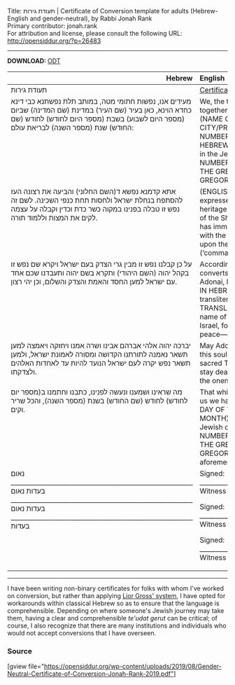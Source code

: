 <html>
<head></head>
<body>
Title: תעודת גירות | Certificate of Conversion template for adults (Hebrew-English and gender-neutral), by Rabbi Jonah Rank<br />
Primary contributor: jonah.rank<br />
For attribution and license, please consult the following URL: <a href="http://opensiddur.org/?p=26483">http://opensiddur.org/?p=26483</a>
<p />
<hr />

<strong>DOWNLOAD: </strong>
<a href="https://opensiddur.org/wp-content/uploads/2019/08/Gender-Neutral-Certificate-of-Conversion-Jonah-Rank-2019.odt">ODT</a>

<table style="margin-left: auto;margin-right: auto;" class="draggable">
<thead><tr><th id="x" style="text-align: right;">Hebrew</th><th style="text-align: left;">English</th></tr></thead>
<tbody>
<tr><td style="vertical-align:top;" width="46%">
<div class="liturgy"><span lang="he">
תעודת גירות
</span></div></td>
 
<td style="vertical-align:top;" width="53%">
<div class="english">
<u>Certificate of Conversion</u>
</div></td></tr>


<tr><td style="vertical-align:top;" width="46%">
<div class="liturgy"><span lang="he">
מעידים אנו, נפשות חתומי מטה, במותב תלת נפשתנא כבי דינא כחדא הוינא, כאן בעיר (שם העיר) במדינת (שם המדינה) שביום (מספר היום לשבוע) בשבת (מספר היום לחודש) לחודש (שם החודש) שנת (מספר השנה) לבריאת עולם:
</span></div></td>
 
<td style="vertical-align:top;" width="53%">
<div class="english">
We, the three witnesses whose signatures appear below—sitting together on an assembled Beit Din (‘court’) here in the city of (NAME OF CITY) in the (STATE/PROVINCE) of (NAME OF CITY/PROVINCE) on (DAY OF THE WEEK), the (ADJECTIVAL NUMBER DAY OF THE HEBREW MONTH) day of (NAME OF THE HEBREW MONTH) in the year (NUMBER OF THE HEBREW YEAR) in the Jewish calendar, which corresponds to the (ADJECTIVAL NUMBER DAY OF THE GREGORIAN MONTH) day of (NAME OF THE GREGORIAN MONTH) in the year (NUMBER OF THE GREGORIAN YEAR) in the Gregorian calendar— testify that:
</div></td></tr>


<tr><td style="vertical-align:top;" width="46%">
<div class="liturgy"><span lang="he">
אתא קדמנא נפשא ד(השם החלוני) והביעה את רצונה העז להסתפח בנחלת ישראל ולחסות תחת כנפי השכינה. לשם זה נפש זו טבלה בפנינו במקוה כשר כדת וכדין וקבלה על עצמה לקים את המצות וללמוד תורה.
</span></div></td>
 
<td style="vertical-align:top;" width="53%">
<div class="english">
(ENGLISH-LANGUAGE LEGAL NAME) came before us and expressed their strong desire to attach themselves to the heritage of the people Israel and to take shelter under the wings of the Shekhinah (the Divine ‘Presence’). For this sake, this soul has immersed before us in a mikveh that is kosher in accordance with the law and customs of the Jewish people and accepted upon themselves the responsibilities of fulfilling mitzvot (‘commandments’) and studying Torah.
</div></td></tr>


<tr><td style="vertical-align:top;" width="46%">
<div class="liturgy"><span lang="he">
על כן קבלנו נפש זו מבין גרי הצדק בעם ישראל ויקרא שם נפש זו בקהל יהוה
(השם היהודי)
ותקרא בשם יהוה ותעבדנו שכם אחד עם ישראל למען החסד והאמת והצדק והשלום, וכן יהי רצון.
</span></div></td>
 
<td style="vertical-align:top;" width="53%">
<div class="english">
Accordingly, we have accepted this soul among those righteous converts in the nation of Israel, and, in the congregation of Adonai, let the name of this soul be called 
(THE HEBREW NAME IN HEBREW LETTERS WITH VOWELS),
which can be transliterated as
(THE HEBREW NAME IN ENGLISH TRANSLITERATION),
and let this soul call to the Divine with the name of Adonai, worshiping our God, together with the nation Israel, for the sake of lovingkindness, truth, righteousness, and peace—and may it be God’s will.
</div></td></tr>


<tr><td style="vertical-align:top;" width="46%">
<div class="liturgy"><span lang="he">
יברכה יהוה אלהי אברהם אבינו ושרה אמנו ויחזקה ויאמצה למען תשאר נאמנה לתורתנו הקדושה ומסורה לאמונת ישראל, ולמען תשאר נפש יקרה לעם ישראל הנועד להיות עד לאחדות האלהים ולצדקתו.
</span></div></td>
 
<td style="vertical-align:top;" width="53%">
<div class="english">
May Adonai, the God of Avraham and Sarah our ancestors, bless this soul with the strength and courage to stay faithful to our sacred Torah and bound to the faith of the people Israel and to stay dear to the nation Israel, appointed to serve as a witness to the oneness of God and God’s righteousness.
</div></td></tr>


<tr><td style="vertical-align:top;" width="46%">
<div class="liturgy"><span lang="he">
מה שראינו ושמענו ונעשה לפנינו, כתבנו וחתמנו ב(מספר יום לחודש) לחודש (שם החודש) בשנת (מספר השנה), והכל שריר וקים.
</span></div></td>
 
<td style="vertical-align:top;" width="53%">
<div class="english">
That which we have seen and heard and has been done before us we have inscribed and signed on the (ADJECTIVAL NUMBER DAY OF THE HEBREW MONTH) day of (NAME OF THE HEBREW MONTH) in the year (NUMBER OF THE HEBREW YEAR) in the Jewish calendar, which corresponds to the (ADJECTIVAL NUMBER DAY OF THE GREGORIAN MONTH) day of (NAME OF THE GREGORIAN MONTH) in the year (NUMBER OF THE GREGORIAN YEAR) in the Gregorian calendar. All of the aforementioned is authoritative and effective.
</div></td></tr>


<tr><td style="vertical-align:top;" width="46%">
<div class="liturgy"><span lang="he">
נאום _________________________________________________________ בעדות
נאום _________________________________________________________ בעדות
נאום _________________________________________________________ בעדות
</span></div></td>
 
<td style="vertical-align:top;" width="53%">
<div class="english">
Signed: ___________________________________________________________________ Witness

Signed: ___________________________________________________________________ Witness

Signed: ___________________________________________________________________ Witness
</div></td></tr>
</tbody></table>

<hr />

I have been writing non-binary certificates for folks with whom I've worked on conversion, but rather than applying <a href="https://www.nonbinaryhebrew.com">Lior Gross' system</a>, I have opted for workarounds within classical Hebrew so as to ensure that the language is comprehensible. Depending on where someone's Jewish journey may take them, having a clear and comprehensible <em>te'udat gerut</em> can be critical; of course, I also recognize that there are many institutions and individuals who would not accept conversions that I have overseen.

<h3>Source</h3>

[gview file="https://opensiddur.org/wp-content/uploads/2019/08/Gender-Neutral-Certificate-of-Conversion-Jonah-Rank-2019.pdf"]
</body>
</html>